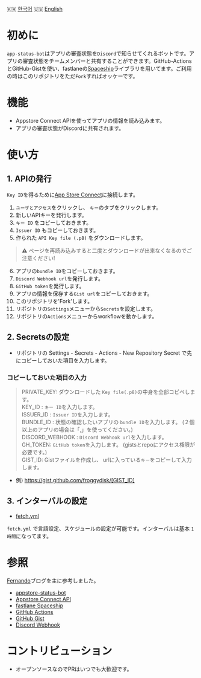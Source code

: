 🇰🇷 [한국어](./README-KOREAN.md) 🇺🇸 [English](./README.md)

# 初めに
`app-status-bot`はアプリの審査状態を`Discord`で知らせてくれるボットです。アプリの審査状態をチームメンバーと共有することができます。GitHub-ActionsとGitHub-Gistを使い、fastlaneの[Spaceship](https://github.com/fastlane/fastlane/tree/master/spaceship)ライブラリを用いてます。ご利用の時はこのリポジトリをただ`Fork`すればオッケーです。


# 機能
- Appstore Connect APIを使ってアプリの情報を読み込みます。
- アプリの審査状態がDiscordに共有されます。


# 使い方

## 1. APIの発行
`Key ID`を得るために[App Store Connect](https://appstoreconnect.apple.com/)に接続します。

1. `ユーザとアクセス`をクリックし、 `キー`のタブをクリックします。 
2.  新しいAPIキーを発行します。
3. `キー ID` をコピーしておきます。
4. `Issuer ID` もコピーしておきます。
5.  作られた `API Key file (.p8)` をダウンロードします。
  > ⚠️ ページを再読み込みすると二度とダウンロードが出来なくなるのでご注意ください! 
6. アプリの`bundle ID`をコピーしておきます。
7. `Discord Webhook url`を発行します。 
8. `GitHub token`を発行します。
9. アプリの情報を保存する`Gist url`をコピーしておきます。
10. このリポジトリを'Fork'します。
11. リポジトリの`Settings`メニューから`Secrets`を設定します。
12. リポジトリの`Actions`メニューからworkflowを動かします。


## 2. Secretsの設定

- リポジトリの Settings - Secrets - Actions - New Repository Secret で先にコピーしておいた項目を入力します。

### コピーしておいた項目の入力

> PRIVATE_KEY: ダウンロードした `Key file(.p8)`の中身を全部コピペします。  
> KEY_ID : `キー ID`を入力します。  
> ISSUER_ID : `Issuer ID`を入力します。   
> BUNDLE_ID : 状態の確認したいアプリの `bundle ID`を入力します。 (２個以上のアプリの場合は「,」を使ってください。)  
> DISCORD_WEBHOOK :  `Discord Webhook url`を入力します。  
> GH_TOKEN: `GitHub token`を入力します。 (gistsとrepoにアクセス権限が必要です。)  
> GIST_ID: Gistファイルを作成し、 urlに入っている`キー`をコピーして入力します。  
  - 例) https://gist.github.com/froggydisk/[GIST_ID]

## 3. インターバルの設定

- [fetch.yml](./.github/workflows/fetch.yml) 

`fetch.yml` で言語設定、スケジュールの設定が可能です。インターバルは基本 `1時間`になってます。


# 参照

[Fernando](https://fernando.kr/ios/2020-11-08-ios-appstore-status-bot/)ブログを主に参考しました。
- [appstore-status-bot](https://github.com/techinpark/appstore-status-bot)
- [Appstore Connect API](https://developer.apple.com/documentation/appstoreconnectapi)  
- [fastlane Spaceship](https://github.com/fastlane/fastlane/tree/master/spaceship)  
- [GitHub Actions](https://docs.github.com/en/actions)  
- [GitHub Gist](https://gist.github.com)  
- [Discord Webhook](https://support.discord.com/hc/en-us/articles/228383668-Intro-to-Webhooks)



# コントリビューション 
- オープンソースなのでPRはいつでも大歓迎です。
